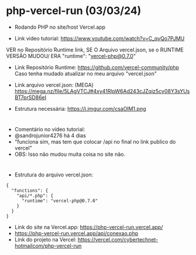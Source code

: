 # php-vercel-run (03/03/24)
- Rodando PHP no site/host Vercel.app

- Link video tutorial: https://www.youtube.com/watch?v=C_qvQo7PJMU

VER no Repositório Runtime link, SE O Arquivo vercel.json, se o RUNTIME VERSÃO MUDOU/ ERA "runtime": "vercel-php@0.7.0"  
- Link Repositório Runtime: https://github.com/vercel-community/php
Caso tenha mudado atualizar no meu arquivo "vercel.json"

- Link arquivo vercel.json: (MEGA) https://mega.nz/file/5LAgVTCJ#4xy41RlpW6Ad243cJZqiz5cy08Y3sYUsBT7prSD86eI
- Estrutura necessária: https://i.imgur.com/csaOlM1.png

# 

- Comentário no vídeo tutorial:
- @sandrojunior4276 há 4 dias
- "funciona sim, mas tem que colocar /api no final no link publico do vercel"
- OBS: Isso não mudou muita coisa no site não.

#

- Estrutura do arquivo vercel.json:

```
{
  "functions": {
    "api/*.php": {
      "runtime": "vercel-php@0.7.0"
    }
  }
}
```
- Link do site na Vercel.app: https://php-vercel-run.vercel.app/
- https://php-vercel-run.vercel.app/api/conexao.php
- Link do projeto na Vercel: https://vercel.com/cybertechnet-hotmailcom/php-vercel-run
